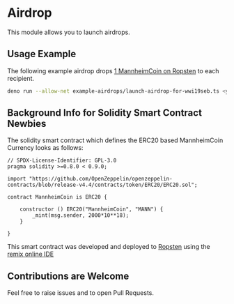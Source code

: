 # Airdrop

This module allows you to launch airdrops.

## Usage Example
The following example airdrop drops [1 MannheimCoin on Ropsten](https://ropsten.etherscan.io/address/0x7910f84868488da3377833ccaa0e5b2b42edd9a6) to each recipient.
```sh
deno run --allow-net example-airdrops/launch-airdrop-for-wwi19seb.ts <your provider url - e.g. from infura.io or via an own ethereum node>
```

## Background Info for Solidity Smart Contract Newbies
The solidity smart contract which defines the ERC20 based MannheimCoin Currency looks as follows: 

```sol
// SPDX-License-Identifier: GPL-3.0
pragma solidity >=0.8.0 < 0.9.0;

import "https://github.com/OpenZeppelin/openzeppelin-contracts/blob/release-v4.4/contracts/token/ERC20/ERC20.sol";

contract MannheimCoin is ERC20 { 
    
    constructor () ERC20("MannheimCoin", "MANN") { 
        _mint(msg.sender, 2000*10**18);
    }
    
}
```  

This smart contract was developed and deployed to [Ropsten](https://ropsten.etherscan.io/address/0x7910f84868488da3377833ccaa0e5b2b42edd9a6) using the [remix online IDE](https://remix.ethereum.org/)


## Contributions are Welcome
Feel free to raise issues and to open Pull Requests.